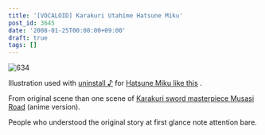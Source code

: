 ```yaml
---
title: '[VOCALOID] Karakuri Utahime Hatsune Miku'
post_id: 3645
date: '2008-01-25T00:00:00+09:00'
draft: true
tags: []
---
```


![634](https://danmaq.com/image/illustrations/miku/634_s.jpg)

Illustration used with [uninstall ♪](http://www.nicovideo.jp/watch/sm2197976) for [Hatsune Miku like this](http://www.nicovideo.jp/watch/sm2197976) .

From original scene than one scene of [Karakuri sword masterpiece Musasi Road](http://pierrot.jp/title/musashi/) (anime version).

People who understood the original story at first glance note attention bare.
